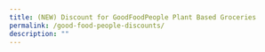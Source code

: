 ```yaml
---
title: (NEW) Discount for GoodFoodPeople Plant Based Groceries
permalink: /good-food-people-discounts/
description: ""
---
```

<!--
![](/images/Challenges%20&%20Deals/goodfoodpeople.png)

**Receive 10% off when you shop for your groceries at plant-based online grocer GoodFoodPeople.**

**Date:** 1 - 31 July<br>
**Organiser:** GoodFoodPeople

GoodFoodPeople is an online plant-based grocer. Customers, vegans or otherwise, will be able to choose from an extensive variety of ready-to-heat meals, dairy alternatives, ‘raw’ meat, and even a dedicated bakery with breads, jams and cakes. <br>
For all those who want to try our products enjoy a 10% discount with the code GOGREEN23 valid on our website. <br>
For every order that is placed, we will plant a tree to help offset the carbon emissions from the delivery. Now this is another reason to feel good about eating good. 


<a href="https://goodfoodpeople.sg/" target="_blank" class="btn-link">
	<img src="/images/more-info-btn.png">
</a>

<style>
	.btn-link {
		display: inline-block;
	}
	
	a.btn-link[target="_blank"]:after {
		display: none;
	}
	
	.btn-link > img {
		width: 100%;
	}
</style>

-->
